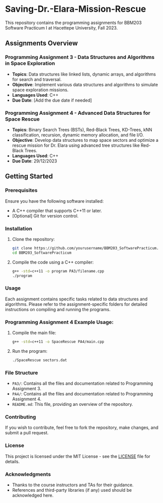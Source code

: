 # Saving-Dr.-Elara-Mission-Rescue

This repository contains the programming assignments for BBM203 Software Practicum I at Hacettepe University, Fall 2023.

## Assignments Overview

### Programming Assignment 3 - Data Structures and Algorithms in Space Exploration

- **Topics**: Data structures like linked lists, dynamic arrays, and algorithms for search and traversal.
- **Objective**: Implement various data structures and algorithms to simulate space exploration missions.
- **Languages Used**: C++
- **Due Date**: [Add the due date if needed]

### Programming Assignment 4 - Advanced Data Structures for Space Rescue

- **Topics**: Binary Search Trees (BSTs), Red-Black Trees, KD-Trees, kNN classification, recursion, dynamic memory allocation, and file I/O.
- **Objective**: Develop data structures to map space sectors and optimize a rescue mission for Dr. Elara using advanced tree structures like Red-Black Trees.
- **Languages Used**: C++
- **Due Date**: 29/12/2023

## Getting Started

### Prerequisites

Ensure you have the following software installed:

- A C++ compiler that supports C++11 or later.
- [Optional] Git for version control.

### Installation

1. Clone the repository:
    ```bash
    git clone https://github.com/yourusername/BBM203_SoftwarePracticum.git
    cd BBM203_SoftwarePracticum
    ```

2. Compile the code using a C++ compiler:
    ```bash
    g++ -std=c++11 -o program PA3/filename.cpp
    ./program
    ```

### Usage

Each assignment contains specific tasks related to data structures and algorithms. Please refer to the assignment-specific folders for detailed instructions on compiling and running the programs.

### Programming Assignment 4 Example Usage:

1. Compile the main file:
    ```bash
    g++ -std=c++11 -o SpaceRescue PA4/main.cpp
    ```

2. Run the program:
    ```bash
    ./SpaceRescue sectors.dat
    ```

### File Structure

- `PA3/`: Contains all the files and documentation related to Programming Assignment 3.
- `PA4/`: Contains all the files and documentation related to Programming Assignment 4.
- `README.md`: This file, providing an overview of the repository.

### Contributing

If you wish to contribute, feel free to fork the repository, make changes, and submit a pull request.

### License

This project is licensed under the MIT License - see the [LICENSE](LICENSE) file for details.

### Acknowledgments

- Thanks to the course instructors and TAs for their guidance.
- References and third-party libraries (if any) used should be acknowledged here.

